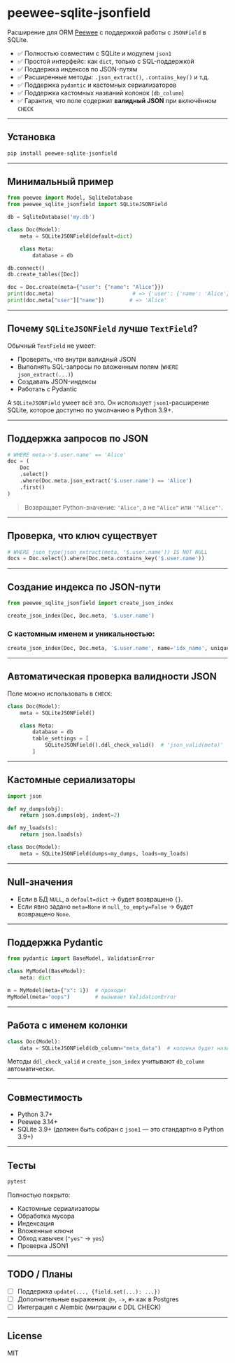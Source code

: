 # peewee-sqlite-jsonfield

Расширение для ORM [Peewee](http://docs.peewee-orm.com/) с поддержкой работы с `JSONField` в SQLite.

- ✅ Полностью совместим с SQLite и модулем `json1`
- ✅ Простой интерфейс: как `dict`, только с SQL-поддержкой
- ✅ Поддержка индексов по JSON-путям
- ✅ Расширенные методы: `.json_extract()`, `.contains_key()` и т.д.
- ✅ Поддержка `pydantic` и кастомных сериализаторов
- ✅ Поддержка кастомных названий колонок (`db_column`)
- ✅ Гарантия, что поле содержит **валидный JSON** при включённом `CHECK`

---

## Установка

```bash
pip install peewee-sqlite-jsonfield
````

---

## Минимальный пример

```python
from peewee import Model, SqliteDatabase
from peewee_sqlite_jsonfield import SQLiteJSONField

db = SqliteDatabase('my.db')

class Doc(Model):
    meta = SQLiteJSONField(default=dict)

    class Meta:
        database = db

db.connect()
db.create_tables([Doc])

doc = Doc.create(meta={"user": {"name": "Alice"}})
print(doc.meta)                         # => {'user': {'name': 'Alice'}}
print(doc.meta["user"]["name"])        # => 'Alice'
```

---

## Почему `SQLiteJSONField` лучше `TextField`?

Обычный `TextField` не умеет:

* Проверять, что внутри валидный JSON
* Выполнять SQL-запросы по вложенным полям (`WHERE json_extract(...)`)
* Создавать JSON-индексы
* Работать с Pydantic

А `SQLiteJSONField` умеет всё это. Он использует `json1`-расширение SQLite, которое доступно по умолчанию в Python 3.9+.

---

## Поддержка запросов по JSON

```python
# WHERE meta->'$.user.name' == 'Alice'
doc = (
    Doc
    .select()
    .where(Doc.meta.json_extract('$.user.name') == 'Alice')
    .first()
)
```

> Возвращает Python-значение: `'Alice'`, а не `"Alice"` или `'"Alice"'`.

---

## Проверка, что ключ существует

```python
# WHERE json_type(json_extract(meta, '$.user.name')) IS NOT NULL
docs = Doc.select().where(Doc.meta.contains_key('$.user.name'))
```

---

## Создание индекса по JSON-пути

```python
from peewee_sqlite_jsonfield import create_json_index

create_json_index(Doc, Doc.meta, '$.user.name')
```

### С кастомным именем и уникальностью:

```python
create_json_index(Doc, Doc.meta, '$.user.name', name='idx_name', unique=True)
```

---

## Автоматическая проверка валидности JSON

Поле можно использовать в `CHECK`:

```python
class Doc(Model):
    meta = SQLiteJSONField()

    class Meta:
        database = db
        table_settings = [
            SQLiteJSONField().ddl_check_valid()  # 'json_valid(meta)'
        ]
```

---

## Кастомные сериализаторы

```python
import json

def my_dumps(obj):
    return json.dumps(obj, indent=2)

def my_loads(s):
    return json.loads(s)

class Doc(Model):
    meta = SQLiteJSONField(dumps=my_dumps, loads=my_loads)
```

---

## Null-значения

* Если в БД `NULL`, а `default=dict` → будет возвращено `{}`.
* Если явно задано `meta=None` и `null_to_empty=False` → будет возвращено `None`.

---

## Поддержка Pydantic

```python
from pydantic import BaseModel, ValidationError

class MyModel(BaseModel):
    meta: dict

m = MyModel(meta={"x": 1})  # проходит
MyModel(meta="oops")        # вызывает ValidationError
```

---

## Работа с именем колонки

```python
class Doc(Model):
    data = SQLiteJSONField(db_column="meta_data")  # колонка будет называться meta_data
```

Методы `ddl_check_valid` и `create_json_index` учитывают `db_column` автоматически.

---

## Совместимость

* Python 3.7+
* Peewee 3.14+
* SQLite 3.9+ (должен быть собран с `json1` — это стандартно в Python 3.9+)

---

## Тесты

```bash
pytest
```

Полностью покрыто:

* Кастомные сериализаторы
* Обработка мусора
* Индексация
* Вложенные ключи
* Обход кавычек (`"yes"` → `yes`)
* Проверка JSON1

---

## TODO / Планы

* [ ] Поддержка `update(..., {field.set(...): ...})`
* [ ] Дополнительные выражения: `@>`, `->`, `#>` как в Postgres
* [ ] Интеграция с Alembic (миграции с DDL CHECK)
---

## License

MIT